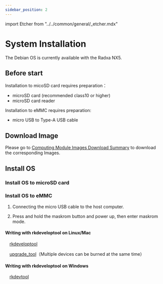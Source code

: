 ```yaml
---
sidebar_position: 2
---
```


import Etcher from "../../common/general/\_etcher.mdx"

# System Installation

The Debian OS is currently available with the Radxa NX5.

## Before start

Installation to micoSD card requires preparation：

- microSD card (recommended class10 or higher)
- microSD card reader

Installation to eMMC requires preparation:

- micro USB to Type-A USB cable

## Download Image

Please go to [Computing Module Images Download Summary](/compute-module/images) to download the corresponding Images.

## Install OS

### Install OS to microSD card

<Etcher model="nx5" />

### Install OS to eMMC

1. Connecting the micro USB cable to the host computer.

2. Press and hold the maskrom button and power up, then enter maskrom mode.

<Tabs queryString="os">

<TabItem value="linux" label="Linux/Mac">

#### Writing with rkdeveloptool on Linux/Mac

&emsp;[rkdeveloptool](low-level-dev/rkdeveloptool)

&emsp;[upgrade_tool](low-level-dev/upgrade-tool)（Multiple devices can be burned at the same time）

</TabItem>

<TabItem value="windows" label="Windows">

#### Writing with rkdeveloptool on Windows

&emsp;[rkdevtool](low-level-dev/rkdevtool)

</TabItem>

</Tabs>
